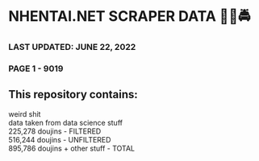 # NHENTAI.NET SCRAPER DATA 👮🏽🚔
### LAST UPDATED: JUNE 22, 2022
### PAGE 1 - 9019

## This repository contains:
weird shit
\
data taken from data science stuff
\
225,278 doujins - FILTERED
\
516,244 doujins - UNFILTERED
\
895,786 doujins + other stuff - TOTAL




 

 
 
